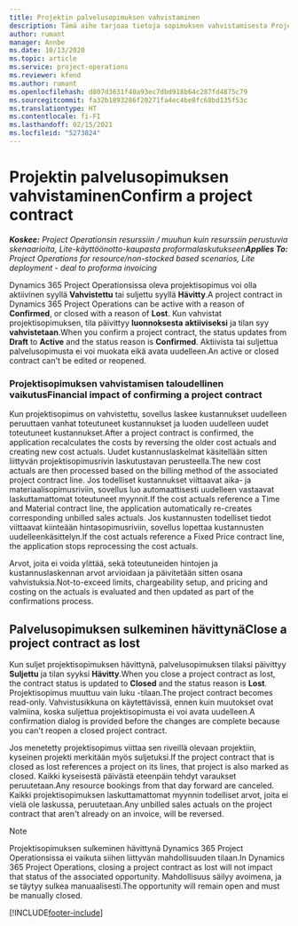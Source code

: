 ```yaml
---
title: Projektin palvelusopimuksen vahvistaminen
description: Tämä aihe tarjoaa tietoja sopimuksen vahvistamisesta Project Operationsissa.
author: rumant
manager: Annbe
ms.date: 10/13/2020
ms.topic: article
ms.service: project-operations
ms.reviewer: kfend
ms.author: rumant
ms.openlocfilehash: d807d3631f40a93ec7dbd918b64c287fd4875c79
ms.sourcegitcommit: fa32b1893286f20271fa4ec4be8fc68bd135f53c
ms.translationtype: HT
ms.contentlocale: fi-FI
ms.lasthandoff: 02/15/2021
ms.locfileid: "5273824"
---
```

# <a name="confirm-a-project-contract"></a><span data-ttu-id="98e64-103">Projektin palvelusopimuksen vahvistaminen</span><span class="sxs-lookup"><span data-stu-id="98e64-103">Confirm a project contract</span></span>

<span data-ttu-id="98e64-104">_**Koskee:** Project Operationsin resurssiin / muuhun kuin resurssiin perustuvia skenaarioita, Lite-käyttöönotto-kaupasta proformalaskutukseen_</span><span class="sxs-lookup"><span data-stu-id="98e64-104">_**Applies To:** Project Operations for resource/non-stocked based scenarios, Lite deployment - deal to proforma invoicing_</span></span>

<span data-ttu-id="98e64-105">Dynamics 365 Project Operationsissa oleva projektisopimus voi olla aktiivinen syyllä **Vahvistettu** tai suljettu syyllä **Hävitty**.</span><span class="sxs-lookup"><span data-stu-id="98e64-105">A project contract in Dynamics 365 Project Operations can be active with a reason of **Confirmed**, or closed with a reason of **Lost**.</span></span> <span data-ttu-id="98e64-106">Kun vahvistat projektisopimuksen, tila päivittyy **luonnoksesta** **aktiiviseksi** ja tilan syy **vahvistetaan**.</span><span class="sxs-lookup"><span data-stu-id="98e64-106">When you confirm a project contract, the status updates from **Draft** to **Active** and the status reason is **Confirmed**.</span></span> <span data-ttu-id="98e64-107">Aktiivista tai suljettua palvelusopimusta ei voi muokata eikä avata uudelleen.</span><span class="sxs-lookup"><span data-stu-id="98e64-107">An active or closed contract can't be edited or reopened.</span></span> 

### <a name="financial-impact-of-confirming-a-project-contract"></a><span data-ttu-id="98e64-108">Projektisopimuksen vahvistamisen taloudellinen vaikutus</span><span class="sxs-lookup"><span data-stu-id="98e64-108">Financial impact of confirming a project contract</span></span>

<span data-ttu-id="98e64-109">Kun projektisopimus on vahvistettu, sovellus laskee kustannukset uudelleen peruuttaen vanhat toteutuneet kustannukset ja luoden uudelleen uudet toteutuneet kustannukset.</span><span class="sxs-lookup"><span data-stu-id="98e64-109">After a project contract is confirmed, the application recalculates the costs by reversing the older cost actuals and creating new cost actuals.</span></span> <span data-ttu-id="98e64-110">Uudet kustannuslaskelmat käsitellään sitten liittyvän projektisopimusrivin laskutustavan perusteella.</span><span class="sxs-lookup"><span data-stu-id="98e64-110">The new cost actuals are then processed based on the billing method of the associated project contract line.</span></span> <span data-ttu-id="98e64-111">Jos todelliset kustannukset viittaavat aika- ja materiaalisopimusriviin, sovellus luo automaattisesti uudelleen vastaavat laskuttamattomat toteutuneet myynnit.</span><span class="sxs-lookup"><span data-stu-id="98e64-111">If the cost actuals reference a Time and Material contract line, the application automatically re-creates corresponding unbilled sales actuals.</span></span> <span data-ttu-id="98e64-112">Jos kustannusten todelliset tiedot viittaavat kiinteään hintasopimusriviin, sovellus lopettaa kustannusten uudelleenkäsittelyn.</span><span class="sxs-lookup"><span data-stu-id="98e64-112">If the cost actuals reference a Fixed Price contract line, the application stops reprocessing the cost actuals.</span></span>

<span data-ttu-id="98e64-113">Arvot, joita ei voida ylittää, sekä toteutuneiden hintojen ja kustannuslaskennan arvot arvioidaan ja päivitetään sitten osana vahvistuksia.</span><span class="sxs-lookup"><span data-stu-id="98e64-113">Not-to-exceed limits, chargeability setup, and pricing and costing on the actuals is evaluated and then updated as part of the confirmations process.</span></span>

## <a name="close-a-project-contract-as-lost"></a><span data-ttu-id="98e64-114">Palvelusopimuksen sulkeminen hävittynä</span><span class="sxs-lookup"><span data-stu-id="98e64-114">Close a project contract as lost</span></span>

<span data-ttu-id="98e64-115">Kun suljet projektisopimuksen hävittynä, palvelusopimuksen tilaksi päivittyy **Suljettu** ja tilan syyksi **Hävitty**.</span><span class="sxs-lookup"><span data-stu-id="98e64-115">When you close a project contract as lost, the contract status is updated to **Closed** and the status reason is **Lost**.</span></span> <span data-ttu-id="98e64-116">Projektisopimus muuttuu vain luku -tilaan.</span><span class="sxs-lookup"><span data-stu-id="98e64-116">The project contract becomes read-only.</span></span> <span data-ttu-id="98e64-117">Vahvistusikkuna on käytettävissä, ennen kuin muutokset ovat valmiina, koska suljettua projektisopimusta ei voi avata uudelleen.</span><span class="sxs-lookup"><span data-stu-id="98e64-117">A confirmation dialog is provided before the changes are complete because you can't reopen a closed project contract.</span></span>

<span data-ttu-id="98e64-118">Jos menetetty projektisopimus viittaa sen riveillä olevaan projektiin, kyseinen projekti merkitään myös suljetuksi.</span><span class="sxs-lookup"><span data-stu-id="98e64-118">If the project contract that is closed as lost references a project on its lines, that project is also marked as closed.</span></span> <span data-ttu-id="98e64-119">Kaikki kyseisestä päivästä eteenpäin tehdyt varaukset peruutetaan.</span><span class="sxs-lookup"><span data-stu-id="98e64-119">Any resource bookings from that day forward are canceled.</span></span> <span data-ttu-id="98e64-120">Kaikki projektisopimuksen laskuttamattomat myynnin todelliset arvot, joita ei vielä ole laskussa, peruutetaan.</span><span class="sxs-lookup"><span data-stu-id="98e64-120">Any unbilled sales actuals on the project contract that aren't already on an invoice, will be reversed.</span></span>

> [!NOTE]
> <span data-ttu-id="98e64-121">Projektisopimuksen sulkeminen hävittynä Dynamics 365 Project Operationsissa ei vaikuta siihen liittyvän mahdollisuuden tilaan.</span><span class="sxs-lookup"><span data-stu-id="98e64-121">In Dynamics 365 Project Operations, closing a project contract as lost will not impact that status of the associated opportunity.</span></span> <span data-ttu-id="98e64-122">Mahdollisuus säilyy avoimena, ja se täytyy sulkea manuaalisesti.</span><span class="sxs-lookup"><span data-stu-id="98e64-122">The opportunity will remain open and must be manually closed.</span></span>


[!INCLUDE[footer-include](../../includes/footer-banner.md)]